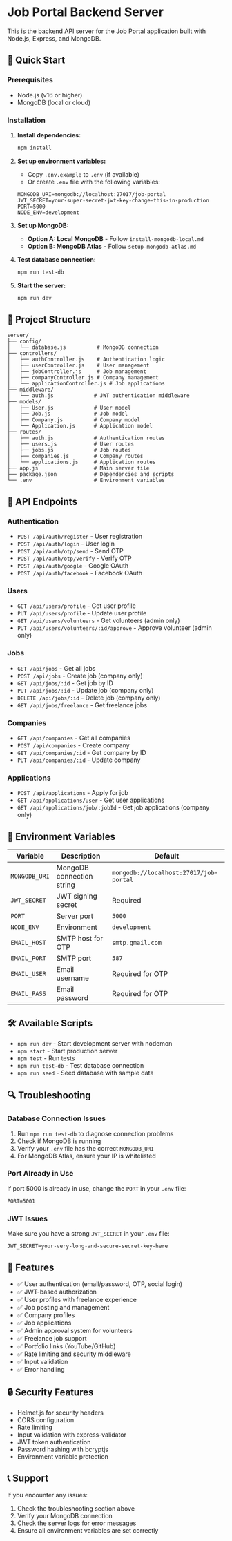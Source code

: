# Job Portal Backend Server

This is the backend API server for the Job Portal application built with Node.js, Express, and MongoDB.

## 🚀 Quick Start

### Prerequisites
- Node.js (v16 or higher)
- MongoDB (local or cloud)

### Installation

1. **Install dependencies:**
   ```bash
   npm install
   ```

2. **Set up environment variables:**
   - Copy `.env.example` to `.env` (if available)
   - Or create `.env` file with the following variables:
   ```env
   MONGODB_URI=mongodb://localhost:27017/job-portal
   JWT_SECRET=your-super-secret-jwt-key-change-this-in-production
   PORT=5000
   NODE_ENV=development
   ```

3. **Set up MongoDB:**
   - **Option A: Local MongoDB** - Follow `install-mongodb-local.md`
   - **Option B: MongoDB Atlas** - Follow `setup-mongodb-atlas.md`

4. **Test database connection:**
   ```bash
   npm run test-db
   ```

5. **Start the server:**
   ```bash
   npm run dev
   ```

## 📁 Project Structure

```
server/
├── config/
│   └── database.js          # MongoDB connection
├── controllers/
│   ├── authController.js    # Authentication logic
│   ├── userController.js    # User management
│   ├── jobController.js     # Job management
│   ├── companyController.js # Company management
│   └── applicationController.js # Job applications
├── middleware/
│   └── auth.js             # JWT authentication middleware
├── models/
│   ├── User.js             # User model
│   ├── Job.js              # Job model
│   ├── Company.js          # Company model
│   └── Application.js      # Application model
├── routes/
│   ├── auth.js             # Authentication routes
│   ├── users.js            # User routes
│   ├── jobs.js             # Job routes
│   ├── companies.js        # Company routes
│   └── applications.js     # Application routes
├── app.js                  # Main server file
├── package.json            # Dependencies and scripts
└── .env                    # Environment variables
```

## 🔧 API Endpoints

### Authentication
- `POST /api/auth/register` - User registration
- `POST /api/auth/login` - User login
- `POST /api/auth/otp/send` - Send OTP
- `POST /api/auth/otp/verify` - Verify OTP
- `POST /api/auth/google` - Google OAuth
- `POST /api/auth/facebook` - Facebook OAuth

### Users
- `GET /api/users/profile` - Get user profile
- `PUT /api/users/profile` - Update user profile
- `GET /api/users/volunteers` - Get volunteers (admin only)
- `PUT /api/users/volunteers/:id/approve` - Approve volunteer (admin only)

### Jobs
- `GET /api/jobs` - Get all jobs
- `POST /api/jobs` - Create job (company only)
- `GET /api/jobs/:id` - Get job by ID
- `PUT /api/jobs/:id` - Update job (company only)
- `DELETE /api/jobs/:id` - Delete job (company only)
- `GET /api/jobs/freelance` - Get freelance jobs

### Companies
- `GET /api/companies` - Get all companies
- `POST /api/companies` - Create company
- `GET /api/companies/:id` - Get company by ID
- `PUT /api/companies/:id` - Update company

### Applications
- `POST /api/applications` - Apply for job
- `GET /api/applications/user` - Get user applications
- `GET /api/applications/job/:jobId` - Get job applications (company only)

## 🔐 Environment Variables

| Variable | Description | Default |
|----------|-------------|---------|
| `MONGODB_URI` | MongoDB connection string | `mongodb://localhost:27017/job-portal` |
| `JWT_SECRET` | JWT signing secret | Required |
| `PORT` | Server port | `5000` |
| `NODE_ENV` | Environment | `development` |
| `EMAIL_HOST` | SMTP host for OTP | `smtp.gmail.com` |
| `EMAIL_PORT` | SMTP port | `587` |
| `EMAIL_USER` | Email username | Required for OTP |
| `EMAIL_PASS` | Email password | Required for OTP |

## 🛠️ Available Scripts

- `npm run dev` - Start development server with nodemon
- `npm start` - Start production server
- `npm test` - Run tests
- `npm run test-db` - Test database connection
- `npm run seed` - Seed database with sample data

## 🔍 Troubleshooting

### Database Connection Issues
1. Run `npm run test-db` to diagnose connection problems
2. Check if MongoDB is running
3. Verify your `.env` file has the correct `MONGODB_URI`
4. For MongoDB Atlas, ensure your IP is whitelisted

### Port Already in Use
If port 5000 is already in use, change the `PORT` in your `.env` file:
```env
PORT=5001
```

### JWT Issues
Make sure you have a strong `JWT_SECRET` in your `.env` file:
```env
JWT_SECRET=your-very-long-and-secure-secret-key-here
```

## 📝 Features

- ✅ User authentication (email/password, OTP, social login)
- ✅ JWT-based authorization
- ✅ User profiles with freelance experience
- ✅ Job posting and management
- ✅ Company profiles
- ✅ Job applications
- ✅ Admin approval system for volunteers
- ✅ Freelance job support
- ✅ Portfolio links (YouTube/GitHub)
- ✅ Rate limiting and security middleware
- ✅ Input validation
- ✅ Error handling

## 🔒 Security Features

- Helmet.js for security headers
- CORS configuration
- Rate limiting
- Input validation with express-validator
- JWT token authentication
- Password hashing with bcryptjs
- Environment variable protection

## 📞 Support

If you encounter any issues:
1. Check the troubleshooting section above
2. Verify your MongoDB connection
3. Check the server logs for error messages
4. Ensure all environment variables are set correctly 